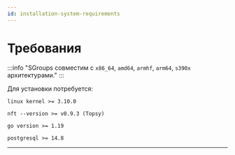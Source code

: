 ```yaml
---
id: installation-system-requirements
---
```


# Требования

:::info "SGroups совместим с `x86_64`, `amd64`, `armhf`, `arm64`, `s390x` архитектурами."
:::

Для установки потребуется:

`linux kernel >= 3.10.0`

`nft --version >= v0.9.3 (Topsy)`

`go version >= 1.19`

`postgresql >= 14.8`

---
